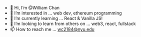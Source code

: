 - 👋 Hi, I’m @William Chan
- 👀 I’m interested in ... web dev, ethereum programming
- 🌱 I’m currently learning ... React & Vanilla JS!
- 💞️ I’m looking to learn from others on ... web3, react, fullstack
- 📫 How to reach me ... wc2184@nyu.edu

<!---
wc2184/wc2184 is a ✨ special ✨ repository because its `README.md` (this file) appears on your GitHub profile.
You can click the Preview link to take a look at your changes.
--->
